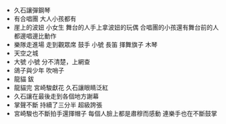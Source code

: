 * 久石讓彈鋼琴
* 有合唱團 大人小孩都有
* 崖上的波妞 小女生 舞台的人手上拿波妞的玩偶 合唱團的小孩還有舞台前的人都邊唱邊比動作
* 樂隊走進場 走到觀眾席 鼓手 小號 長笛 揮舞旗子 木琴
* 天空之城 
* 大號 小號 分不清楚，上網查
* 鴿子與少年 吹哨子
* 龍貓 鈸
* 龍貓完 宮崎駿獻花 久石讓眼睛泛紅
* 久石讓在最後走到各個地方謝幕
* 掌聲不斷 持續了三分半 超級誇張
* 宮崎駿也不斷拍手還揮帽子 每個人臉上都是肅穆而感動 連樂手也在不斷鼓掌